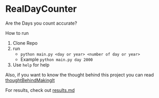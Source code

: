 # RealDayCounter

Are the Days you count accurate?

How to run

1. Clone Repo
2. run 
    - ```python main.py <day or year> <number of day or year>```
    - Example ```python main.py day 2000```
3. Use ```help``` for help

Also, if you want to know the thought behind this project you can read [thoughtBehindMakingIt](https://github.com/myNameArnav/RealDayCounter/blob/master/thoughtBehindMakingIt.md)

For results, check out [results.md](https://github.com/myNameArnav/RealDayCounter/blob/master/results.md)
